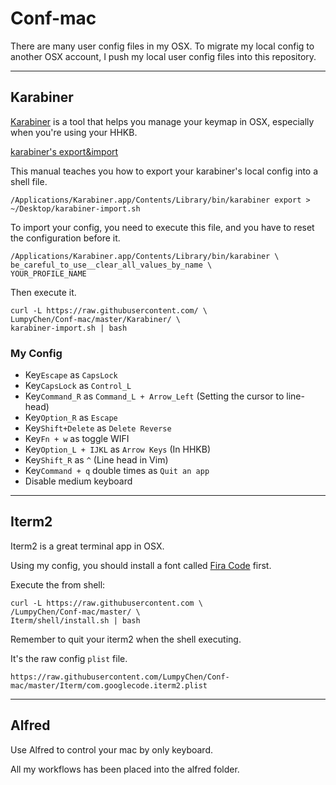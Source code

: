 # Conf-mac

There are many user config files in my OSX.
To migrate my local config to another OSX account,
I push my local user config files into this repository.

---

## Karabiner

[Karabiner](https://github.com/tekezo/Karabiner)
is a tool that helps you manage your keymap in OSX,
especially when you're using your HHKB.

[karabiner's export&import](https://pqrs.org/osx/karabiner/document.html.en#export)

This manual teaches you how to export your karabiner's local
config into a shell file.

```shell
/Applications/Karabiner.app/Contents/Library/bin/karabiner export > ~/Desktop/karabiner-import.sh
```

To import your config, you need to execute this file,
and you have to reset the configuration before it.

```shell
/Applications/Karabiner.app/Contents/Library/bin/karabiner \
be_careful_to_use__clear_all_values_by_name \
YOUR_PROFILE_NAME
```

Then execute it.

```shell
curl -L https://raw.githubusercontent.com/ \
LumpyChen/Conf-mac/master/Karabiner/ \
karabiner-import.sh | bash
```

### My Config

* Key`Escape` as `CapsLock`
* Key`CapsLock` as `Control_L`
* Key`Command_R` as `Command_L + Arrow_Left` (Setting the cursor to line-head)
* Key`Option_R` as `Escape`
* Key`Shift+Delete` as `Delete Reverse`
* Key`Fn + w` as toggle WIFI
* Key`Option_L + IJKL` as `Arrow Keys` (In HHKB)
* Key`Shift_R` as `^` (Line head in Vim)
* Key`Command + q` double times as `Quit an app`
* Disable medium keyboard

---

## Iterm2

Iterm2 is a great terminal app in OSX.

Using my config, you should install a font called
[Fira Code](https://github.com/tonsky/FiraCode) first.

Execute the from shell:

```shell
curl -L https://raw.githubusercontent.com \
/LumpyChen/Conf-mac/master/ \
Iterm/shell/install.sh | bash
```

Remember to quit your iterm2 when the shell executing.

It's the raw config `plist` file.

```shell
https://raw.githubusercontent.com/LumpyChen/Conf-mac/master/Iterm/com.googlecode.iterm2.plist
```

---

## Alfred

Use Alfred to control your mac by only keyboard.

All my workflows has been placed into the alfred folder.
